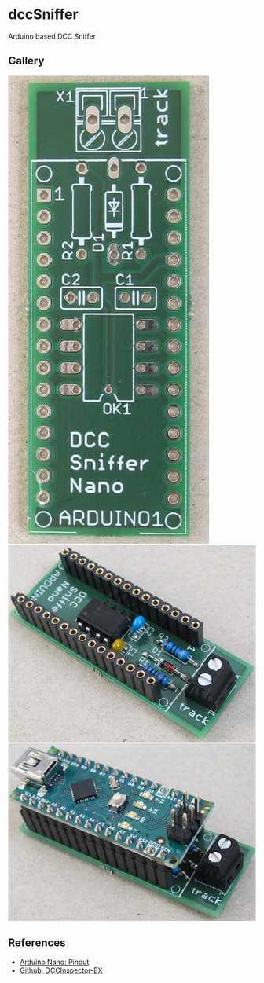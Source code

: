 # dccSniffer
Arduino based DCC Sniffer


## Gallery
<p float="left">
  <img src="./doc/readme/dcc_sniffer_pcb.jpg"     height="10%" title="PCB"              alt="DCC Sniffer PCB"/>
  <img src="./doc/readme/dcc_sniffer_afe.jpg"     height="10%" title="Analog front end" alt="DCC Sniffer Analog Front End" />
  <img src="./doc/readme/dcc_sniffer_arduino.jpg" height="10%" title="DCC Sniffer"      alt="DCC Sniffer with Arduino"/>
</p>


## References
* [Arduino Nano: Pinout](https://iotspace.dev/arduino-nano-pinout/)
* [Github: DCCInspector-EX](https://github.com/DCC-EX/DCCInspector-EX)
